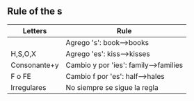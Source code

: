 ## Rule of the s

| Letters      | Rule                                  |
| ------------ | ------------------------------------- |
|              | Agrego 's': book-->books              |
| H,S,O,X      | Agrego 'es': kiss-->kisses            |
| Consonante+y | Cambio y por 'ies': family-->families |
| F o FE       | Cambio f por 'es': half-->hales       |
| Irregulares  | No siempre se sigue la regla          |

